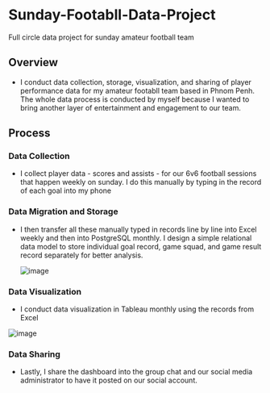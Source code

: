 # Sunday-Footabll-Data-Project
Full circle data project for sunday amateur football team

## Overview
- I conduct data collection, storage, visualization, and sharing of player performance data for my amateur footabll team based in Phnom Penh. The whole data process is conducted by myself because I wanted to bring another layer of entertainment and engagement to our team.

## Process
### Data Collection
- I collect player data - scores and assists - for our 6v6 football sessions that happen weekly on sunday. I do this manually by typing in the record of each goal into my phone

### Data Migration and Storage
- I then transfer all these manually typed in records line by line into Excel weekly and then into PostgreSQL monthly. I design a simple relational data model to store individual goal record, game squad, and game result record separately for better analysis.

  ![image](https://github.com/user-attachments/assets/3dacc061-8409-408f-bbaa-88191e8c26d9)


### Data Visualization
- I conduct data visualization in Tableau monthly using the records from Excel

![image](https://github.com/user-attachments/assets/57e343e0-9e37-4651-bcd1-949e379e0567)

### Data Sharing
- Lastly, I share the dashboard into the group chat and our social media administrator to have it posted on our social account.


